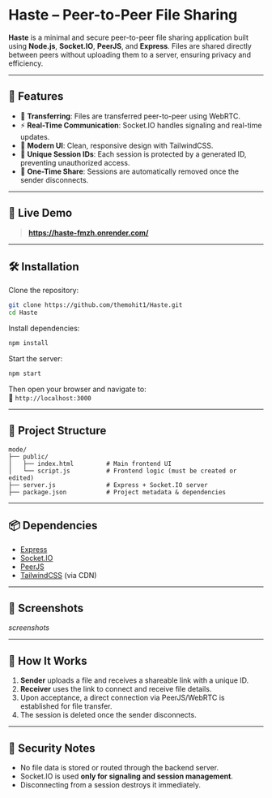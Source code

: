 
# Haste – Peer-to-Peer File Sharing

**Haste** is a minimal and secure peer-to-peer file sharing application built using **Node.js**, **Socket.IO**, **PeerJS**, and **Express**. Files are shared directly between peers without uploading them to a server, ensuring privacy and efficiency.

---

## 🚀 Features

- 🔐 **Transferring**: Files are transferred peer-to-peer using WebRTC.
- ⚡ **Real-Time Communication**: Socket.IO handles signaling and real-time updates.
- 🎨 **Modern UI**: Clean, responsive design with TailwindCSS.
- 🧩 **Unique Session IDs**: Each session is protected by a generated ID, preventing unauthorized access.
- 🔁 **One-Time Share**: Sessions are automatically removed once the sender disconnects.

---

## 🧪 Live Demo

> **https://haste-fmzh.onrender.com/**

---

## 🛠️ Installation

Clone the repository:

```bash
git clone https://github.com/themohit1/Haste.git
cd Haste
```

Install dependencies:

```bash
npm install
```

Start the server:

```bash
npm start
```

Then open your browser and navigate to:  
📍 `http://localhost:3000`

---

## 🧱 Project Structure

```
mode/
├── public/
│   ├── index.html         # Main frontend UI
│   └── script.js          # Frontend logic (must be created or edited)
├── server.js              # Express + Socket.IO server
├── package.json           # Project metadata & dependencies
```

---

## 📦 Dependencies

- [Express](https://expressjs.com/)
- [Socket.IO](https://socket.io/)
- [PeerJS](https://peerjs.com/)
- [TailwindCSS](https://tailwindcss.com/) (via CDN)

---

## 📸 Screenshots

*screenshots*

---

## 🧩 How It Works

1. **Sender** uploads a file and receives a shareable link with a unique ID.
2. **Receiver** uses the link to connect and receive file details.
3. Upon acceptance, a direct connection via PeerJS/WebRTC is established for file transfer.
4. The session is deleted once the sender disconnects.

---

## 🔐 Security Notes

- No file data is stored or routed through the backend server.
- Socket.IO is used **only for signaling and session management**.
- Disconnecting from a session destroys it immediately.